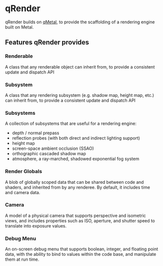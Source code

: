 # qRender
qRender builds on [qMetal](https://github.com/generation-loss/qMetal), to provide the scaffolding of a rendering engine built on Metal.

## Features qRender provides

### Renderable

A class that any renderable object can inherit from, to provide a consistent update and dispatch API

### Subsystem

A class that any rendering subsystem (e.g. shadow map, height map, etc.) can inherit from, to provide a consistent update and dispatch API

### Subsystems

A collection of subsystems that are useful for a rendering engine:
- depth / normal prepass
- reflection probes (with both direct and indirect lighting support)
- height map
- screen-space ambient occlusion (SSAO)
- orthographic cascaded shadow map
- atmosphere, a ray-marched, shadowed exponential fog system

### Render Globals

A blob of globally scoped data that can be shared between code and shaders, and inherited from by any renderee. By default, it includes time and camera data. 

### Camera

A model of a physical camera that supports perspective and isometric views, and includes properties such as ISO, aperture, and shutter speed to translate into exposure values.

### Debug Menu

An on-screen debug menu that supports boolean, integer, and floating point data, with the ability to bind to values within the code base, and manipulate them at run time.
